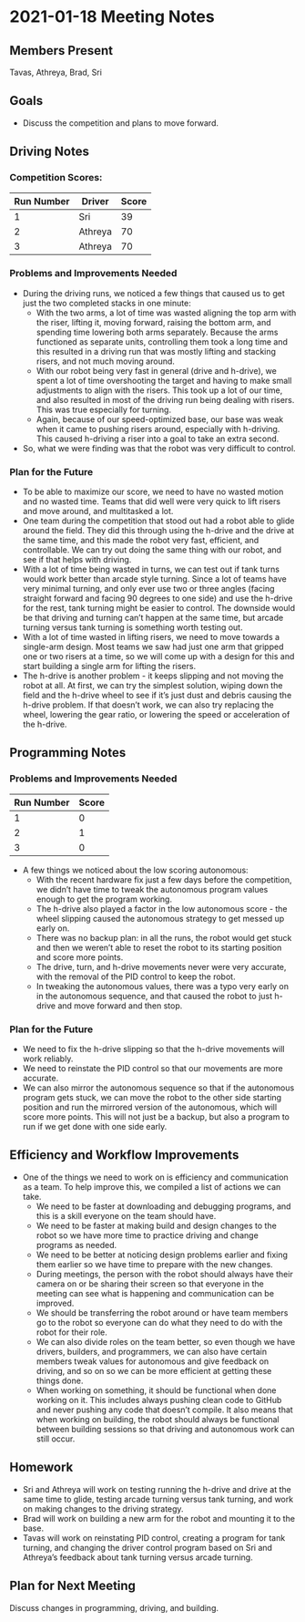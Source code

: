 # 2021-01-18 Meeting Notes

## Members Present  
Tavas, Athreya, Brad, Sri

## Goals  
- Discuss the competition and plans to move forward.

## Driving Notes

### Competition Scores:

| Run Number | Driver | Score |
| --- | --- | --- |
| 1 | Sri | 39 |
| 2 | Athreya | 70 |
| 3 | Athreya | 70 |

### Problems and Improvements Needed

- During the driving runs, we noticed a few things that caused us to get just the two completed stacks in one minute:
	- With the two arms, a lot of time was wasted aligning the top arm with the riser, lifting it, moving forward, raising the bottom arm, and spending time lowering both arms separately. Because the arms functioned as separate units, controlling them took a long time and this resulted in a driving run that was mostly lifting and stacking risers, and not much moving around.
	- With our robot being very fast in general (drive and h-drive), we spent a lot of time overshooting the target and having to make small adjustments to align with the risers. This took up a lot of our time, and also resulted in most of the driving run being dealing with risers. This was true especially for turning.
	- Again, because of our speed-optimized base, our base was weak when it came to pushing risers around, especially with h-driving. This caused h-driving a riser into a goal to take an extra second.
- So, what we were finding was that the robot was very difficult to control.

### Plan for the Future

- To be able to maximize our score, we need to have no wasted motion and no wasted time. Teams that did well were very quick to lift risers and move around, and multitasked a lot.
- One team during the competition that stood out had a robot able to glide around the field. They did this through using the h-drive and the drive at the same time, and this made the robot very fast, efficient, and controllable. We can try out doing the same thing with our robot, and see if that helps with driving.
- With a lot of time being wasted in turns, we can test out if tank turns would work better than arcade style turning. Since a lot of teams have very minimal turning, and only ever use two or three angles (facing straight forward and facing 90 degrees to one side) and use the h-drive for the rest, tank turning might be easier to control. The downside would be that driving and turning can’t happen at the same time, but arcade turning versus tank turning is something worth testing out.
- With a lot of time wasted in lifting risers, we need to move towards a single-arm design. Most teams we saw had just one arm that gripped one or two risers at a time, so we will come up with a design for this and start building a single arm for lifting the risers.
- The h-drive is another problem - it keeps slipping and not moving the robot at all. At first, we can try the simplest solution, wiping down the field and the h-drive wheel to see if it’s just dust and debris causing the h-drive problem. If that doesn’t work, we can also try replacing the wheel, lowering the gear ratio, or lowering the speed or acceleration of the h-drive.

## Programming Notes

### Problems and Improvements Needed

| Run Number | Score |
| --- | --- |
| 1 | 0 |
| 2 | 1 |
| 3 | 0 |

- A few things we noticed about the low scoring autonomous:
	- With the recent hardware fix just a few days before the competition, we didn’t have time to tweak the autonomous program values enough to get the program working.
	- The h-drive also played a factor in the low autonomous score - the wheel slipping caused the autonomous strategy to get messed up early on.
	- There was no backup plan: in all the runs, the robot would get stuck and then we weren’t able to reset the robot to its starting position and score more points.
	- The drive, turn, and h-drive movements never were very accurate, with the removal of the PID control to keep the robot.
	- In tweaking the autonomous values, there was a typo very early on in the autonomous sequence, and that caused the robot to just h-drive and move forward and then stop.

### Plan for the Future

- We need to fix the h-drive slipping so that the h-drive movements will work reliably.
- We need to reinstate the PID control so that our movements are more accurate.
- We can also mirror the autonomous sequence so that if the autonomous program gets stuck, we can move the robot to the other side starting position and run the mirrored version of the autonomous, which will score more points. This will not just be a backup, but also a program to run if we get done with one side early.

## Efficiency and Workflow Improvements

- One of the things we need to work on is efficiency and communication as a team. To help improve this, we compiled a list of actions we can take.
	- We need to be faster at downloading and debugging programs, and this is a skill everyone on the team should have.
	- We need to be faster at making build and design changes to the robot so we have more time to practice driving and change programs as needed.
	- We need to be better at noticing design problems earlier and fixing them earlier so we have time to prepare with the new changes.
	- During meetings, the person with the robot should always have their camera on or be sharing their screen so that everyone in the meeting can see what is happening and communication can be improved.
	- We should be transferring the robot around or have team members go to the robot so everyone can do what they need to do with the robot for their role.
	- We can also divide roles on the team better, so even though we have drivers, builders, and programmers, we can also have certain members tweak values for autonomous and give feedback on driving, and so on so we can be more efficient at getting these things done.
	- When working on something, it should be functional when done working on it. This includes always pushing clean code to GitHub and never pushing any code that doesn’t compile. It also means that when working on building, the robot should always be functional between building sessions so that driving and autonomous work can still occur.

## Homework  
- Sri and Athreya will work on testing running the h-drive and drive at the same time to glide, testing arcade turning versus tank turning, and work on making changes to the driving strategy.
- Brad will work on building a new arm for the robot and mounting it to the base.
- Tavas will work on reinstating PID control, creating a program for tank turning, and changing the driver control program based on Sri and Athreya’s feedback about tank turning versus arcade turning.

## Plan for Next Meeting  
Discuss changes in programming, driving, and building.

